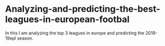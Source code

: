 # Analyzing-and-predicting-the-best-leagues-in-european-footbal
In this I am analyzing the top 3 leagues in europe and predicting the 2018-19epl season.
